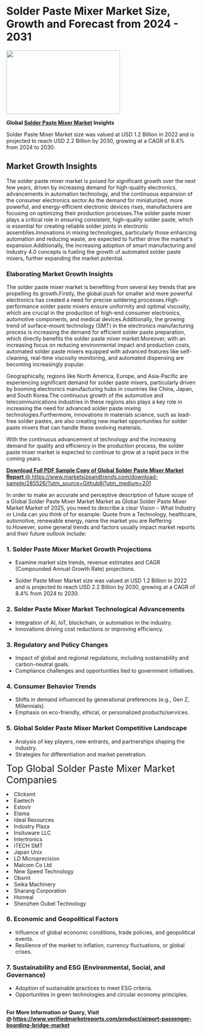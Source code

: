 <H1>Solder Paste Mixer Market Size, Growth and Forecast from 2024 - 2031</H1><img class="aligncenter size-medium wp-image-584254" src="https://thirdeyenews.in/wp-content/uploads/2024/09/Global-Market-Research-300x168.jpeg" alt="" width="300" height="168" /><p><strong>Global&nbsp;<a href="https://www.marketsizeandtrends.com/download-sample/285526/?utm_source=Github8j?utm_medium=201">Solder Paste Mixer Market</a> Insights</strong></p><p>Solder Paste Mixer Market size was valued at USD 1.2 Billion in 2022 and is projected to reach USD 2.2 Billion by 2030, growing at a CAGR of 8.4% from 2024 to 2030.</p><p><h2>Market Growth Insights</h2> <p>The solder paste mixer market is poised for significant growth over the next few years, driven by increasing demand for high-quality electronics, advancements in automation technology, and the continuous expansion of the consumer electronics sector.As the demand for miniaturized, more powerful, and energy-efficient electronic devices rises, manufacturers are focusing on optimizing their production processes.The solder paste mixer plays a critical role in ensuring consistent, high-quality solder paste, which is essential for creating reliable solder joints in electronic assemblies.Innovations in mixing technologies, particularly those enhancing automation and reducing waste, are expected to further drive the market's expansion.Additionally, the increasing adoption of smart manufacturing and Industry 4.0 concepts is fueling the growth of automated solder paste mixers, further expanding the market potential.</p> <p><a href="#"></a></p> <h3>Elaborating Market Growth Insights</h3> <p>The solder paste mixer market is benefiting from several key trends that are propelling its growth.Firstly, the global push for smaller and more powerful electronics has created a need for precise soldering processes.High-performance solder paste mixers ensure uniformity and optimal viscosity, which are crucial in the production of high-end consumer electronics, automotive components, and medical devices.Additionally, the growing trend of surface-mount technology (SMT) in the electronics manufacturing process is increasing the demand for efficient solder paste preparation, which directly benefits the solder paste mixer market.Moreover, with an increasing focus on reducing environmental impact and production costs, automated solder paste mixers equipped with advanced features like self-cleaning, real-time viscosity monitoring, and automated dispensing are becoming increasingly popular.</p> <p>Geographically, regions like North America, Europe, and Asia-Pacific are experiencing significant demand for solder paste mixers, particularly driven by booming electronics manufacturing hubs in countries like China, Japan, and South Korea.The continuous growth of the automotive and telecommunications industries in these regions also plays a key role in increasing the need for advanced solder paste mixing technologies.Furthermore, innovations in materials science, such as lead-free solder pastes, are also creating new market opportunities for solder paste mixers that can handle these evolving materials.</p> <p>With the continuous advancement of technology and the increasing demand for quality and efficiency in the production process, the solder paste mixer market is expected to continue to grow at a rapid pace in the coming years.</p> <p><a href="#"></p><p><span class=""><strong>Download Full PDF Sample Copy of Global Solder Paste Mixer Market Report</strong> @ <a href="https://www.marketsizeandtrends.com/download-sample/285526/?utm_source=Github8j?utm_medium=201" target="_blank">https://www.marketsizeandtrends.com/download-sample/285526/?utm_source=Github8j?utm_medium=201</a></span></p><p>In order to make an accurate and perceptive description of future scope of a Global&nbsp;Solder Paste Mixer Market Market as Global&nbsp;Solder Paste Mixer Market Market of 2025, you need to describe a clear Vision &ndash; What Industry or Linda can you think of for example: Quote from a Technology, healthcare, automotive, renewable energy, name the market you are Reffering to.However, some general trends and factors usually impact market reports and their future outlook include:</p><h3>1.&nbsp;<strong>Solder Paste Mixer Market Growth Projections</strong></h3><ul><li>Examine market size trends, revenue estimates and CAGR (Compounded Annual Growth Rate) projections.</li><li><p>Solder Paste Mixer Market size was valued at USD 1.2 Billion in 2022 and is projected to reach USD 2.2 Billion by 2030, growing at a CAGR of 8.4% from 2024 to 2030.</p></li></ul><h3>2.&nbsp;<strong>Solder Paste Mixer Market Technological Advancements</strong></h3><ul><li>Integration of AI, IoT, blockchain, or automation in the industry.</li><li>Innovations driving cost reductions or improving efficiency.</li></ul><h3>3.&nbsp;<strong>Regulatory and Policy Changes</strong></h3><ul><li>Impact of global and regional regulations, including sustainability and carbon-neutral goals.</li><li>Compliance challenges and opportunities tied to government initiatives.</li></ul><h3>4.&nbsp;<strong>Consumer Behavior Trends</strong></h3><ul><li>Shifts in demand influenced by generational preferences (e.g., Gen Z, Millennials).</li><li>Emphasis on eco-friendly, ethical, or personalized products/services.</li></ul><h3>5.&nbsp;<strong>Global Solder Paste Mixer Market Competitive Landscape</strong></h3><ul><li>Analysis of key players, new entrants, and partnerships shaping the industry.</li><li>Strategies for differentiation and market penetration.</li></ul><p data-pm-slice="1 1 []"><span style="color: inherit; font-family: inherit; font-size: 25px;">Top Global Solder Paste Mixer Market Companies</span></p><div class="" data-test-id=""><p><li>Clicksmt</li><li> Eaetech</li><li> Estovir</li><li> Etama</li><li> Ideal Resources</li><li> Industry Plaza</li><li> Insituware LLC</li><li> Intertronics</li><li> iTECH SMT</li><li> Japan Unix</li><li> LD Microprecision</li><li> Malcom Co Ltd</li><li> New Speed Technology</li><li> Obsmt</li><li> Seika Machinery</li><li> Sharang Corporation</li><li> Honreal</li><li> Shenzhen Oubel Technology</li></p></div><h3>6.&nbsp;<strong>Economic and Geopolitical Factors</strong></h3><ul><li>Influence of global economic conditions, trade policies, and geopolitical events.</li><li>Resilience of the market to inflation, currency fluctuations, or global crises.</li></ul><h3>7.&nbsp;<strong>Sustainability and ESG (Environmental, Social, and Governance)</strong></h3><ul><li>Adoption of sustainable practices to meet ESG criteria.</li><li>Opportunities in green technologies and circular economy principles.</li></ul><h2><strong style="font-size: 14px;">For More Information or Query, Visit @&nbsp;</strong><a style="background-color: #ffffff; font-size: 14px;" href="https://www.marketsizeandtrends.com/report/solder-paste-mixer-market/" target="_blank">https://www.verifiedmarketreports.com/product/airport-passenger-boarding-bridge-market</a></h2>